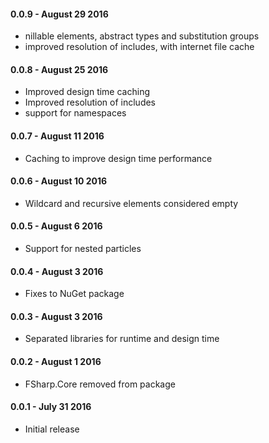 #### 0.0.9 - August 29 2016
* nillable elements, abstract types and substitution groups
* improved resolution of includes, with internet file cache

#### 0.0.8 - August 25 2016
* Improved design time caching
* Improved resolution of includes
* support for namespaces

#### 0.0.7 - August 11 2016
* Caching to improve design time performance

#### 0.0.6 - August 10 2016
* Wildcard and recursive elements considered empty

#### 0.0.5 - August 6 2016
* Support for nested particles

#### 0.0.4 - August 3 2016
* Fixes to NuGet package

#### 0.0.3 - August 3 2016
* Separated libraries for runtime and design time

#### 0.0.2 - August 1 2016
* FSharp.Core removed from package

#### 0.0.1 - July 31 2016
* Initial release
